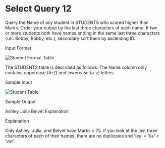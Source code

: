 # Select Query 12
Query the Name of any student in STUDENTS who scored higher than  Marks. Order your output by the last three characters of each name. If two or more students both have names ending in the same last three characters (i.e.: Bobby, Robby, etc.), secondary sort them by ascending ID.

Input Format

![Student Format Table](https://s3.amazonaws.com/hr-challenge-images/12896/1443815243-94b941f556-1.png)



The STUDENTS table is described as follows: The Name column only contains uppercase (A-Z) and lowercase (a-z) letters.

Sample Input

![Student Table](https://s3.amazonaws.com/hr-challenge-images/12896/1443815209-cf4b260993-2.png)

Sample Output

Ashley
Julia
Belvet
Explanation

Explanation

Only Ashley, Julia, and Belvet have Marks > 75. If you look at the last three characters of each of their names, there are no duplicates and 'ley' < 'lia' < 'vet'.



